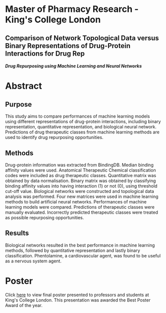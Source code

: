 # Master of Pharmacy Research - King's College London
## Comparison of Network Topological Data versus Binary Representations of Drug-Protein Interactions for Drug Rep
##### Drug Repurposing using Machine Learning and Neural Networks

# Abstract
## Purpose
This study aims to compare performances of machine learning models using different representations of drug-protein interactions, including binary representation, quantitative representation, and biological neural network. Predictions of drug therapeutic classes from machine learning methods are used to identify drug repurposing opportunities.

## Methods
Drug-protein information was extracted from BindingDB. Median binding affinity values were used. Anatomical Therapeutic Chemical classification codes were included as drug therapeutic classes. Quantitative matrix was
obtained by data normalisation. Binary matrix was obtained by classifying binding affinity values into having interaction (1) or not (0), using threshold cut-off value. Biological networks were constructed and topological data analysis was performed. Four new matrices were used in machine learning methods to build artificial neural networks. Performances of machine learning models were compared. Predictions of therapeutic classes were manually evaluated. Incorrectly predicted therapeutic classes were treated as possible repurposing opportunities.

## Results
Biological networks resulted in the best performance in machine learning methods, followed by quantitative representation and lastly binary classification. Phentolamine, a cardiovascular agent, was found to be useful as a nervous system agent.

# Poster
Click [here](https://github.com/jocelynho/MPharm_research/blob/main/poster.pdf) to view final poster presented to professors and students at King's College London.
This presentation was awarded the Best Poster Award of the year.
